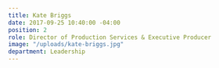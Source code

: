 ```yaml
---
title: Kate Briggs
date: 2017-09-25 10:40:00 -04:00
position: 2
role: Director of Production Services & Executive Producer
image: "/uploads/kate-briggs.jpg"
department: Leadership
---
```

